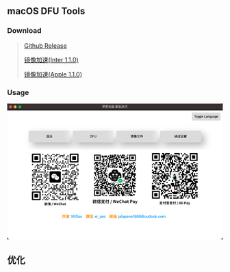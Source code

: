 ## macOS DFU Tools

### Download

> [Github Release](https://github.com/XRSec/DFU-Tools/releases)
> 
> [镜像加速(Inter 1.1.0)](https://mirror.ghproxy.com/https://github.com/XRSec/DFU-Tools/releases/download/1.1.0/DFU-Tools_x64.dmg)
> 
> [镜像加速(Apple 1.1.0)](https://mirror.ghproxy.com/https://github.com/XRSec/DFU-Tools/releases/download/1.1.0/DFU-Tools_arm64.dmg)

### Usage

![dashboard](./dashboard.png)

## 优化
